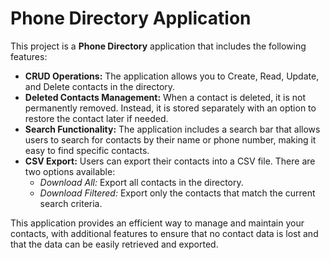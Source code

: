 <h1>Phone Directory Application</h1>

<p>This project is a <strong>Phone Directory</strong> application that includes the following features:</p>

<ul>
    <li><strong>CRUD Operations:</strong> The application allows you to Create, Read, Update, and Delete contacts in the directory.</li>
    <li><strong>Deleted Contacts Management:</strong> When a contact is deleted, it is not permanently removed. Instead, it is stored separately with an option to restore the contact later if needed.</li>
    <li><strong>Search Functionality:</strong> The application includes a search bar that allows users to search for contacts by their name or phone number, making it easy to find specific contacts.</li>
    <li><strong>CSV Export:</strong> Users can export their contacts into a CSV file. There are two options available:
        <ul>
            <li><em>Download All:</em> Export all contacts in the directory.</li>
            <li><em>Download Filtered:</em> Export only the contacts that match the current search criteria.</li>
        </ul>
    </li>
</ul>

<p>This application provides an efficient way to manage and maintain your contacts, with additional features to ensure that no contact data is lost and that the data can be easily retrieved and exported.</p>
